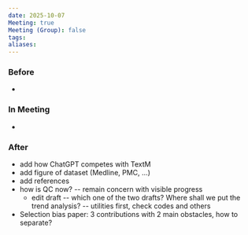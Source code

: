 ```yaml
---
date: 2025-10-07
Meeting: true
Meeting (Group): false
tags: 
aliases:
---
```


### Before
- 

### In Meeting
- 

### After
- add how ChatGPT competes with TextM
- add figure of dataset (Medline, PMC, ...)
- add references
- how is QC now? -- remain concern with visible progress
	- edit draft -- which one of the two drafts? Where shall we put the trend analysis? -- utilities first, check codes and others
- Selection bias paper: 3 contributions with 2 main obstacles, how to separate?